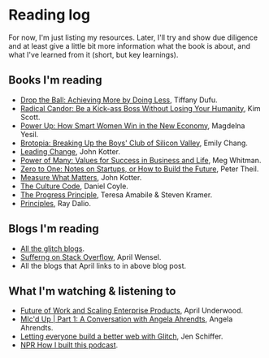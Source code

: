 # Reading log

For now, I'm just listing my resources. Later, I'll try and show due diligence and at least give a little bit more information what the book is about, and what I've learned from it (short, but key learnings).

## Books I'm reading

* [Drop the Ball: Achieving More by Doing Less](https://www.amazon.com/Drop-Ball-Achieving-More-Doing/dp/1250071739/ref=sr_1_1?ie=UTF8&qid=1525886926&sr=8-1&keywords=Drop+the+Ball), Tiffany Dufu.
* [Radical Candor: Be a Kick-ass Boss Without Losing Your Humanity](https://www.amazon.com/Radical-Candor-Kick-Ass-Without-Humanity/dp/1250103509/ref=sr_1_1?s=books&ie=UTF8&qid=1525886497&sr=1-1&keywords=Radical+Candor), Kim Scott.
* [Power Up: How Smart Women Win in the New Economy](https://www.amazon.com/Power-Up-Smart-Women-Economy/dp/1580056911/ref=sr_1_1?s=books&ie=UTF8&qid=1525887011&sr=1-1&keywords=Power+Up+book), Magdelna Yesil.
* [Brotopia: Breaking Up the Boys' Club of Silicon Valley](https://www.amazon.com/Brotopia-Breaking-Boys-Silicon-Valley/dp/0735213534/ref=sr_1_1?ie=UTF8&qid=1525886864&sr=8-1&keywords=Brotopia), Emily Chang.
* [Leading Change](https://www.amazon.com/Leading-Change-New-Preface-Author/dp/1422186431/ref=sr_1_1?s=books&ie=UTF8&qid=1525887037&sr=1-1&keywords=leading+change+john+kotter), John Kotter.
* [Power of Many: Values for Success in Business and Life](https://www.amazon.com/Power-Many-Values-Success-Business/dp/0307591220/ref=sr_1_1?s=books&ie=UTF8&qid=1525887059&sr=1-1&keywords=Power+of+Many), Meg Whitman.
* [Zero to One: Notes on Startups, or How to Build the Future](https://www.amazon.com/Zero-One-Notes-Startups-Future/dp/0804139296/ref=sr_1_1?s=books&ie=UTF8&qid=1525887078&sr=1-1&keywords=zero+to+one), Peter Theil.
* [Measure What Matters](https://www.amazon.com/Measure-What-Matters-Google-Foundation/dp/0525536221/ref=sr_1_1?s=books&ie=UTF8&qid=1525887094&sr=1-1&keywords=measure+what+matters), John Kotter.
* [The Culture Code](https://www.amazon.com/Culture-Code-Secrets-Highly-Successful/dp/0804176981/ref=sr_1_1?ie=UTF8&qid=1526141867&sr=8-1&keywords=the+culture+code), Daniel Coyle.
* [The Progress Principle](https://www.amazon.com/Progress-Principle-Ignite-Engagement-Creativity/dp/142219857X/ref=sr_1_1?ie=UTF8&qid=1527726346&sr=8-1&keywords=the+progress+principle), Teresa Amabile & Steven Kramer.
* [Principles](https://www.amazon.com/Principles-Life-Work-Ray-Dalio/dp/1501124021/ref=sr_1_1_sspa?ie=UTF8&qid=1528130645&sr=8-1-spons&keywords=Principles&psc=1), Ray Dalio.

## Blogs I'm reading

* [All the glitch blogs](https://medium.com/glitch).
* [Sufferng on Stack Overflow](https://medium.com/@Aprilw/suffering-on-stack-overflow-c46414a34a52), April Wensel.
* All the blogs that April links to in above blog post.


## What I'm watching & listening to

* [Future of Work and Scaling Enterprise Products](https://www.youtube.com/watch?v=2v1GUWBJnx4&t=1936s), April Underwood.
* [MIc'd Up | Part 1: A Conversation with Angela Ahrendts](https://www.youtube.com/watch?v=9Ch9gqTzMSU&t=913s), Angela Ahrendts.
* [Letting everyone build a better web with Glitch](https://medium.com/glitch), Jen Schiffer.
* [NPR How I built this podcast](https://www.npr.org/podcasts/510313/how-i-built-this).
